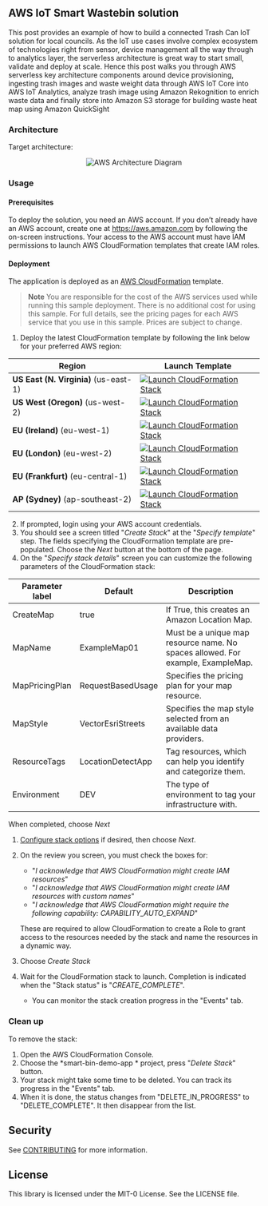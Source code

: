 ## AWS IoT Smart Wastebin solution

This post provides an example of how to build a connected Trash Can IoT solution for local councils.
As the IoT use cases involve complex ecosystem of technologies right from sensor, device management
all the way through to analytics layer, the serverless architecture is great way to start small, validate and
deploy at scale.
Hence this post walks you through AWS serverless key architecture components around device
provisioning, ingesting trash images and waste weight data through AWS IoT Core into AWS IoT
Analytics, analyze trash image using Amazon Rekognition to enrich waste data and finally store into
Amazon S3 storage for building waste heat map using Amazon QuickSight

### Architecture

Target architecture:

<p align="center">
  <img src="docs/smart-wastebin-iot-architecture.png" alt="AWS Architecture Diagram" />
</p>


### Usage

#### Prerequisites

To deploy the solution, you need an AWS account. If you don’t already have an AWS account,
create one at <https://aws.amazon.com> by following the on-screen instructions.
Your access to the AWS account must have IAM permissions to launch AWS CloudFormation templates that create IAM roles.

#### Deployment

The application is deployed as an [AWS CloudFormation](https://aws.amazon.com/cloudformation) template.

> **Note**
You are responsible for the cost of the AWS services used while running this sample deployment. There is no additional
cost for using this sample. For full details, see the pricing pages for each AWS service that you use in this sample. Prices are subject to change.

1. Deploy the latest CloudFormation template by following the link below for your preferred AWS region:

|Region|Launch Template|
|------|---------------|
|**US East (N. Virginia)** (us-east-1) | [![Launch CloudFormation Stack](docs/deploy-to-aws.png)]()|
|**US West (Oregon)** (us-west-2) | [![Launch CloudFormation Stack](docs/deploy-to-aws.png)]()|
|**EU (Ireland)** (eu-west-1) | [![Launch CloudFormation Stack](docs/deploy-to-aws.png)](https://console.aws.amazon.com/cloudformation/home?region=eu-west-1#/stacks/new?stackName=smart-bin-demo-app&templateURL=https://solution-repo-eu-west-1.s3.eu-west-1.amazonaws.com/1.0.1/smart-bin-stack.yml)|
|**EU (London)** (eu-west-2) | [![Launch CloudFormation Stack](docs/deploy-to-aws.png)]()|
|**EU (Frankfurt)** (eu-central-1) | [![Launch CloudFormation Stack](docs/deploy-to-aws.png)]()|
|**AP (Sydney)** (ap-southeast-2) | [![Launch CloudFormation Stack](docs/deploy-to-aws.png)]()|

2. If prompted, login using your AWS account credentials.
1. You should see a screen titled "*Create Stack*" at the "*Specify template*" step. The fields specifying the CloudFormation
   template are pre-populated. Choose the *Next* button at the bottom of the page.
1. On the "*Specify stack details*" screen you can customize the following parameters of the CloudFormation stack:

|Parameter label|Default|Description|
|---------------|-------|-----------|
|CreateMap|true|If True, this creates an Amazon Location Map.|
|MapName|ExampleMap01|Must be a unique map resource name. No spaces allowed. For example, ExampleMap.|
|MapPricingPlan|RequestBasedUsage|Specifies the pricing plan for your map resource.|
|MapStyle|VectorEsriStreets|Specifies the map style selected from an available data providers.|
|ResourceTags|LocationDetectApp|Tag resources, which can help you identify and categorize them.|
|Environment|DEV|The type of environment to tag your infrastructure with.|

When completed, choose *Next*
1. [Configure stack options](https://docs.aws.amazon.com/AWSCloudFormation/latest/UserGuide/cfn-console-add-tags.html) if desired, then choose *Next*.
1. On the review you screen, you must check the boxes for:
    * "*I acknowledge that AWS CloudFormation might create IAM resources*"
    * "*I acknowledge that AWS CloudFormation might create IAM resources with custom names*"
    * "*I acknowledge that AWS CloudFormation might require the following capability: CAPABILITY_AUTO_EXPAND*"

   These are required to allow CloudFormation to create a Role to grant access to the resources needed by the stack and name the resources in a dynamic way.
1. Choose *Create Stack*
1. Wait for the CloudFormation stack to launch. Completion is indicated when the "Stack status" is "*CREATE_COMPLETE*".
    * You can monitor the stack creation progress in the "Events" tab.

### Clean up

To remove the stack:

1. Open the AWS CloudFormation Console.
1. Choose the *smart-bin-demo-app * project, press "*Delete Stack*" button.
1. Your stack might take some time to be deleted. You can track its progress in the "Events" tab.
1. When it is done, the status changes from "DELETE_IN_PROGRESS" to "DELETE_COMPLETE". It then disappear from the list.



## Security

See [CONTRIBUTING](CONTRIBUTING.md#security-issue-notifications) for more information.

## License

This library is licensed under the MIT-0 License. See the LICENSE file.
